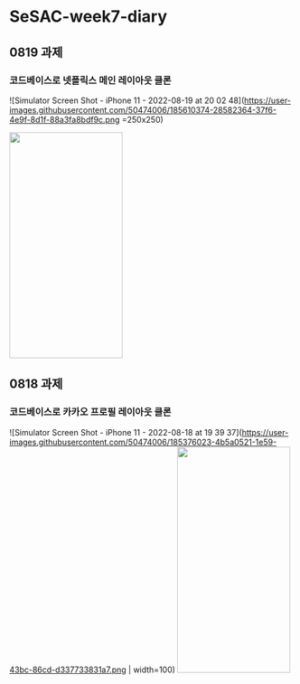 # SeSAC-week7-diary

## 0819 과제
### 코드베이스로 넷플릭스 메인 레이아웃 클론
![Simulator Screen Shot - iPhone 11 - 2022-08-19 at 20 02 48](https://user-images.githubusercontent.com/50474006/185610374-28582364-37f6-4e9f-8d1f-88a3fa8bdf9c.png =250x250)

<img src="https://user-images.githubusercontent.com/50474006/185610374-28582364-37f6-4e9f-8d1f-88a3fa8bdf9c.png" width="200" height="400"/>

## 0818 과제
### 코드베이스로 카카오 프로필 레이아웃 클론
![Simulator Screen Shot - iPhone 11 - 2022-08-18 at 19 39 37](https://user-images.githubusercontent.com/50474006/185376023-4b5a0521-1e59-43bc-86cd-d337733831a7.png | width=100)
<img src="https://camo.githubusercontent.com/331400aee821efda2e36ee9b3bc8bce93b975109/68747470733a2f2f6779617a6f2e636f6d2f65623563353734316236613961313663363932313730613431613439633835382e706e67" alt="" data-canonical-src="https://gyazo.com/eb5c5741b6a9a16c692170a41a49c858.png" width="200" height="400" />
